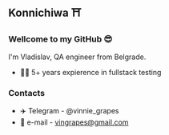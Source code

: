 ## Konnichiwa :shinto_shrine:	

### Wellcome to my GitHub 😎

I'm Vladislav, 
QA engineer from Belgrade.

- 👨‍💻 5+ years expierence in fullstack testing

### Contacts
- ✈️ Telegram - @vinnie_grapes
- 📧 e-mail - vingrapes@gmail.com

<!--
**vinnie-grapes/vinnie-grapes** is a ✨ _special_ ✨ repository because its `README.md` (this file) appears on your GitHub profile.

Here are some ideas to get you started:

- 🔭 I’m currently working on ...
- 🌱 I’m currently learning ...
- 👯 I’m looking to collaborate on ...
- 🤔 I’m looking for help with ...
- 💬 Ask me about ...
- 📫 How to reach me: ...
- 😄 Pronouns: ...
- ⚡ Fun fact: ...
-->
